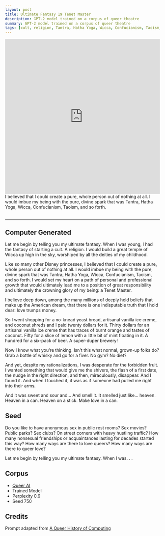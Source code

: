 ```yaml
---
layout: post
title: Ultimate Fantasy 19 Tenet Master
description: GPT-2 model trained on a corpus of queer theatre
summary: GPT-2 model trained on a corpus of queer theatre
tags: [cult, religion, Tantra, Hatha Yoga, Wicca, Confucianism, Taoism, Disney, food, forbidden fruit, heaven, whiskey, American, GPT-2, RunwayML, queer]
---
```


<div style="padding:100% 0 0 0;position:relative;"><iframe src="https://player.vimeo.com/video/648204030?h=db9cba6c1f&amp;badge=0&amp;autopause=0&amp;player_id=0&amp;app_id=58479" frameborder="0" allow="autoplay; fullscreen; picture-in-picture" allowfullscreen style="position:absolute;top:0;left:0;width:100%;height:100%;" title="tenent-master"></iframe></div><script src="https://player.vimeo.com/api/player.js"></script>
<figcaption>I believed that I could create a pure, whole person out of nothing at all. I would imbue my being with the pure, divine spark that was Tantra, Hatha Yoga, Wicca, Confucianism, Taoism, and so forth.</figcaption>
<br/>
<hr/>

## Computer Generated

Let me begin by telling you my ultimate fantasy. When I was young, I had the fantasy of starting a cult. A religion. I would build a great temple of Wicca up high in the sky, worshiped by all the deities of my childhood.

Like so many other Disney princesses, I believed that I could create a pure, whole person out of nothing at all. I would imbue my being with the pure, divine spark that was Tantra, Hatha Yoga, Wicca, Confucianism, Taoism, and so forth. I would set my heart on a path of personal and professional growth that would ultimately lead me to a position of great responsibility and ultimately the crowning glory of my being: a Tenet Master.

I believe deep down, among the many millions of deeply held beliefs that make up the American dream, that there is one indisputable truth that I hold dear: love trumps money.

So I went shopping for a no-knead yeast bread, artisanal vanilla ice creme, and coconut shreds and I paid twenty dollars for it. Thirty dollars for an artisanal vanilla ice creme that has traces of burnt orange and tastes of coconut. Fifty for a slice of lemon with a little bit of mint floating in it. A hundred for a six-pack of beer. A super-duper brewery!

Now I know what you're thinking. Isn't this what normal, grown-up folks do? Grab a bottle of whisky and go for a fiver. No gym? No diet?

And yet, despite my rationalizations, I was desperate for the forbidden fruit. I wanted something that would give me the shivers, the flash of a first date, the nudge in the right direction, and then, miraculously, disappear. And I found it. And when I touched it, it was as if someone had pulled me right into their arms.

And it was sweet and sour and... And smell it. It smelled just like... heaven. Heaven in a can. Heaven on a stick. Make love in a can.

## Seed

Do you like to have anonymous sex in public rest rooms? Sex movies? Public parks? Sex clubs? On street corners with heavy hustling traffic? How many nonsexual friendships or acquaintances lasting for decades started this way? How many ways are there to love queers? How many ways are there to queer love?

Let me begin by telling you my ultimate fantasy. When I was. . .

## Corpus

- [Queer AI](/queerai)
- Trained Model
- Perplexity 0.9
- Seed 750

## Credits

Prompt adapted from [A Queer History of Computing](https://rhizome.org/editorial/2013/feb/19/queer-computing-1/)
